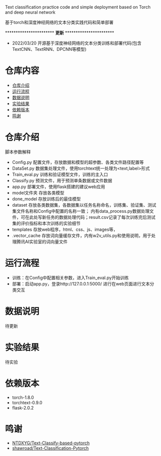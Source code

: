 
Text classification practice code and simple deployment based on Torch and deep neural network

基于torch和深度神经网络的文本分类实践代码和简单部署

*********************** **更新** ***********************
- 2022/03/20 开源基于深度神经网络的文本分类训练和部署代码(包含TextCNN、TextRNN、DPCNN等模型)

# 仓库内容
- [仓库介绍](#仓库介绍)
- [运行流程](#运行流程)
- [数据说明](#数据说明)
- [实验结果](#实验结果)
- [依赖版本](#依赖版本)
- [鸣谢](#鸣谢)

# 仓库介绍
脚本参数解释
- Config.py 配置文件，存放数据和模型的超参数、各类文件路径配置等
- DataSet.py 数据集处理文件，使用torchtext统一处理为<text,label>形式
- Train_eval.py 训练和验证模型文件，训练的主入口
- Classify.py 预测文件，用于预测单条数据或文件数据
- app.py 部署文件，使用flask搭建的建议web应用
- model文件夹 存放各类模型
- done_model 存放训练后的最佳模型
- dataset 存放各类数据集，各数据集以任务名称命名，训练集、验证集、测试集文件名称和Config中配置的名称一致；
  内有data_process.py数据处理文件，可在此处写新任务的数据处理代码；result.csv记录了每次训练完后测试集的评价指标和本次训练的实验细节
- templates 存放web程序，html、css、js、images等，
- .vector_cache 存放词向量缓存文件，内有w2v_utils.py和使用说明，用于处理腾讯AI实验室的词向量文件

# 运行流程
- 训练：在Config中配置相关参数，进入Train_eval.py开始训练
- 部署：启动app.py，登录http://127.0.0.1:5000/ 进行在web页面进行文本分类交互 

# 数据说明
待更新

# 实验结果
待实验

# 依赖版本
- torch-1.8.0
- torchtext-0.9.0
- flask-2.0.2

# 鸣谢
- [NTDXYG/Text-Classify-based-pytorch](https://github.com/NTDXYG)
- [shawroad/Text-Classification-Pytorch](https://github.com/shawroad/Text-Classification-Pytorch)

